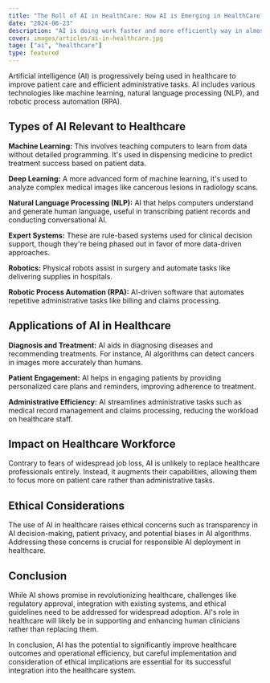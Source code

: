 ```yaml
---
title: "The Roll of AI in HealthCare: How AI is Emerging in HealthCare?"
date: "2024-06-23"
description: "AI is doing work faster and more efficiently way in almost every industry. In the medical field, it's doing everything much more logically. Let's find out its improvements in the Medial zone."
cover: images/articles/ai-in-healthcare.jpg
tage: ["ai", "healthcare"]
type: featured
---
```


Artificial intelligence (AI) is progressively being used in healthcare to improve patient care and efficient administrative tasks. AI includes various technologies like machine learning, natural language processing (NLP), and robotic process automation (RPA).

## Types of AI Relevant to Healthcare

**Machine Learning:** This involves teaching computers to learn from data without detailed programming. It's used in dispensing medicine to predict treatment success based on patient data.

**Deep Learning:** A more advanced form of machine learning, it's used to analyze complex medical images like cancerous lesions in radiology scans.

**Natural Language Processing (NLP):** AI that helps computers understand and generate human language, useful in transcribing patient records and conducting conversational AI.

**Expert Systems:** These are rule-based systems used for clinical decision support, though they're being phased out in favor of more data-driven approaches.

**Robotics:** Physical robots assist in surgery and automate tasks like delivering supplies in hospitals.

**Robotic Process Automation (RPA):** AI-driven software that automates repetitive administrative tasks like billing and claims processing.

## Applications of AI in Healthcare

**Diagnosis and Treatment:** AI aids in diagnosing diseases and recommending treatments. For instance, AI algorithms can detect cancers in images more accurately than humans.

**Patient Engagement:** AI helps in engaging patients by providing personalized care plans and reminders, improving adherence to treatment.

**Administrative Efficiency:** AI streamlines administrative tasks such as medical record management and claims processing, reducing the workload on healthcare staff.

## Impact on Healthcare Workforce

Contrary to fears of widespread job loss, AI is unlikely to replace healthcare professionals entirely. Instead, it augments their capabilities, allowing them to focus more on patient care rather than administrative tasks.

## Ethical Considerations

The use of AI in healthcare raises ethical concerns such as transparency in AI decision-making, patient privacy, and potential biases in AI algorithms. Addressing these concerns is crucial for responsible AI deployment in healthcare.

## Conclusion

While AI shows promise in revolutionizing healthcare, challenges like regulatory approval, integration with existing systems, and ethical guidelines need to be addressed for widespread adoption. AI's role in healthcare will likely be in supporting and enhancing human clinicians rather than replacing them.

In conclusion, AI has the potential to significantly improve healthcare outcomes and operational efficiency, but careful implementation and consideration of ethical implications are essential for its successful integration into the healthcare system.